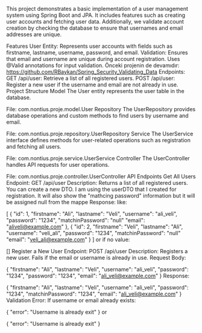 This project demonstrates a basic implementation of a user management system using Spring Boot and JPA. It includes features such as creating user accounts and fetching user data. Additionally, we validate account creation by checking the database to ensure that usernames and email addresses are unique.

Features
User Entity: Represents user accounts with fields such as firstname, lastname, username, password, and email.
Validation:
Ensures that email and username are unique during account registration.
Uses @Valid annotations for input validation. Önceki projenin de devamıdır: https://github.com/RBaykan/Spring_Security_Validating_Data
Endpoints:
GET /api/user: Retrieve a list of all registered users.
POST /api/user: Register a new user if the username and email are not already in use.
Project Structure
Model
The User entity represents the user table in the database.

File: com.nontius.proje.model.User
Repository
The UserRepository provides database operations and custom methods to find users by username and email.

File: com.nontius.proje.repository.UserRepository
Service
The UserService interface defines methods for user-related operations such as registration and fetching all users.

File: com.nontius.proje.service.UserService
Controller
The UserController handles API requests for user operations.

File: com.nontius.proje.controller.UserController
API Endpoints
Get All Users
Endpoint: GET /api/user
Description: Returns a list of all registered users. You can create a new DTO. I am using the userDTO that I created for registration. It will also show the "mathcing password" information but it will be assigned null from the mappe Response:
like:

[
  {
    "id": 1,
    "firstname": "Ali",
    "lastname": "Veli",
    "username": "ali_veli",
    "password": "1234",
    "matchinPassword": "null"
    "email": "aliveli@example.com"
  },
  {
    "id": 2,
    "firstname": "Veli",
    "lastname": "Ali",
    "username": "veli_ali",
     "password": "1234",
    "matchinPassword": "null"
    "email": "veli_ali@example.com"
  }
]
or if no value:

[]
Register a New User Endpoint: POST /api/user Description: Registers a new user. Fails if the email or username is already in use. Request Body:

{
  "firstname": "Ali",
  "lastname": "Veli",
  "username": "ali_veli",
  "password": "1234",
  "password": "1234",
  "email": "ali_veli@example.com"
}
Response:

{
  "firstname": "Ali",
  "lastname": "Veli",
  "username": "ali_veli",
  "password": "1234",
  "matchinPassword": "1234",
  "email": "ali_veli@example.com"
}
Validation Error: If username or email already exists:

{
  "error": "Username is already exit"
}
or

{
  "error": "Username is already exit"
}
